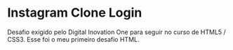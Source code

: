 # Instagram Clone Login


Desafio exigido pelo Digital Inovation One para seguir no curso de HTML5 / CSS3.
Esse foi o meu primeiro desafio HTML.
